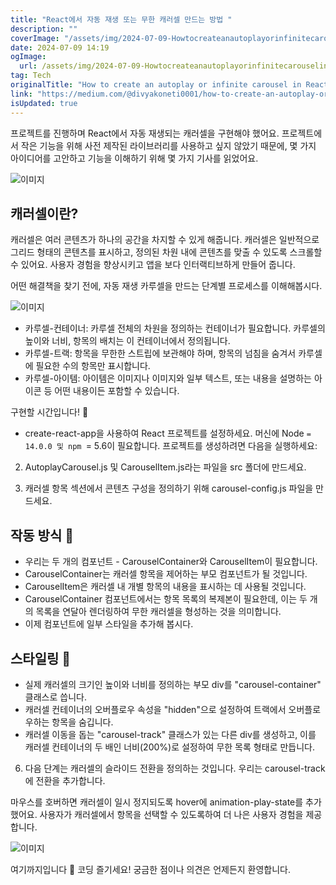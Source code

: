 ```yaml
---
title: "React에서 자동 재생 또는 무한 캐러셀 만드는 방법 "
description: ""
coverImage: "/assets/img/2024-07-09-HowtocreateanautoplayorinfinitecarouselinReact_0.png"
date: 2024-07-09 14:19
ogImage: 
  url: /assets/img/2024-07-09-HowtocreateanautoplayorinfinitecarouselinReact_0.png
tag: Tech
originalTitle: "How to create an autoplay or infinite carousel in React 👀"
link: "https://medium.com/@divyakoneti0001/how-to-create-an-autoplay-or-infinite-carousel-in-react-d9f9bff11048"
isUpdated: true
---
```




프로젝트를 진행하며 React에서 자동 재생되는 캐러셀을 구현해야 했어요. 프로젝트에서 작은 기능을 위해 사전 제작된 라이브러리를 사용하고 싶지 않았기 때문에, 몇 가지 아이디어를 고안하고 기능을 이해하기 위해 몇 가지 기사를 읽었어요.

![이미지](/assets/img/2024-07-09-HowtocreateanautoplayorinfinitecarouselinReact_0.png)

## 캐러셀이란?

캐러셀은 여러 콘텐츠가 하나의 공간을 차지할 수 있게 해줍니다. 캐러셀은 일반적으로 그리드 형태의 콘텐츠를 표시하고, 정의된 차원 내에 콘텐츠를 맞출 수 있도록 스크롤할 수 있어요. 사용자 경험을 향상시키고 앱을 보다 인터랙티브하게 만들어 줍니다.

<div class="content-ad"></div>

어떤 해결책을 찾기 전에, 자동 재생 카루셀을 만드는 단계별 프로세스를 이해해봅시다.

![이미지](/assets/img/2024-07-09-HowtocreateanautoplayorinfinitecarouselinReact_1.png)

- 카루셀-컨테이너: 카루셀 전체의 차원을 정의하는 컨테이너가 필요합니다. 카루셀의 높이와 너비, 항목의 배치는 이 컨테이너에서 정의됩니다.
- 카루셀-트랙: 항목을 무한한 스트립에 보관해야 하며, 항목의 넘침을 숨겨서 카루셀에 필요한 수의 항목만 표시합니다.
- 카루셀-아이템: 아이템은 이미지나 이미지와 일부 텍스트, 또는 내용을 설명하는 아이콘 등 어떤 내용이든 포함할 수 있습니다.

구현할 시간입니다! 🥳

<div class="content-ad"></div>

- create-react-app을 사용하여 React 프로젝트를 설정하세요. 머신에 Node `= 14.0.0 및 npm `= 5.6이 필요합니다. 프로젝트를 생성하려면 다음을 실행하세요:

2. AutoplayCarousel.js 및 CarouselItem.js라는 파일을 src 폴더에 만드세요.

3. 캐러셀 항목 섹션에서 콘텐츠 구성을 정의하기 위해 carousel-config.js 파일을 만드세요.

## 작동 방식 🤯

<div class="content-ad"></div>

- 우리는 두 개의 컴포넌트 - CarouselContainer와 CarouselItem이 필요합니다.
- CarouselContainer는 캐러셀 항목을 제어하는 부모 컴포넌트가 될 것입니다.
- CarouselItem은 캐러셀 내 개별 항목의 내용을 표시하는 데 사용될 것입니다.
- CarouselContainer 컴포넌트에서는 항목 목록의 복제본이 필요한데, 이는 두 개의 목록을 연달아 렌더링하여 무한 캐러셀을 형성하는 것을 의미합니다.
- 이제 컴포넌트에 일부 스타일을 추가해 봅시다.

## 스타일링 🎨

- 실제 캐러셀의 크기인 높이와 너비를 정의하는 부모 div를 "carousel-container" 클래스로 씁니다.
- 캐러셀 컨테이너의 오버플로우 속성을 "hidden"으로 설정하여 트랙에서 오버플로우하는 항목을 숨깁니다.
- 캐러셀 이동을 돕는 "carousel-track" 클래스가 있는 다른 div를 생성하고, 이를 캐러셀 컨테이너의 두 배인 너비(200%)로 설정하여 무한 목록 형태로 만듭니다.

6. 다음 단계는 캐러셀의 슬라이드 전환을 정의하는 것입니다. 우리는 carousel-track에 전환을 추가합니다.

<div class="content-ad"></div>

마우스를 호버하면 캐러셀이 일시 정지되도록 hover에 animation-play-state를 추가했어요. 사용자가 캐러셀에서 항목을 선택할 수 있도록하여 더 나은 사용자 경험을 제공합니다.

![이미지](https://miro.medium.com/v2/resize:fit:1200/1*3xXqQeXPGJa15Mlcjg8pjA.gif)

여기까지입니다 😬 코딩 즐기세요! 궁금한 점이나 의견은 언제든지 환영합니다.
